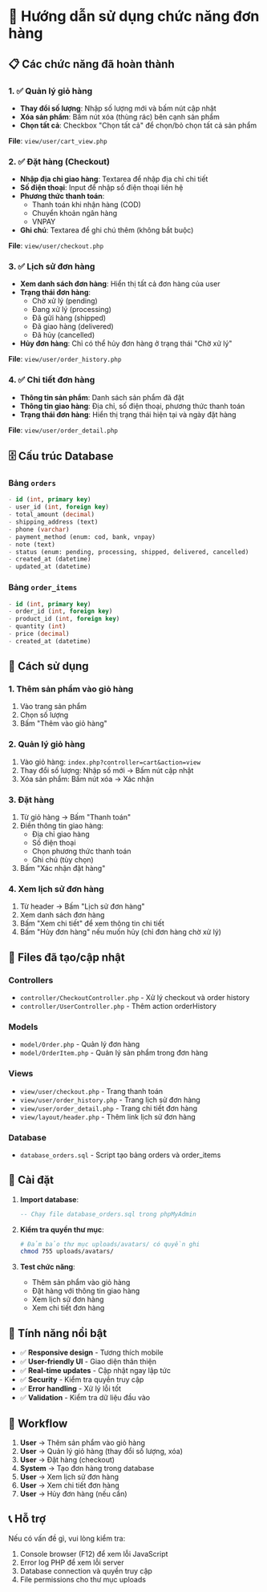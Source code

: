 # 🛒 Hướng dẫn sử dụng chức năng đơn hàng

## 📋 Các chức năng đã hoàn thành

### 1. ✅ Quản lý giỏ hàng
- **Thay đổi số lượng**: Nhập số lượng mới và bấm nút cập nhật
- **Xóa sản phẩm**: Bấm nút xóa (thùng rác) bên cạnh sản phẩm
- **Chọn tất cả**: Checkbox "Chọn tất cả" để chọn/bỏ chọn tất cả sản phẩm

**File**: `view/user/cart_view.php`

### 2. ✅ Đặt hàng (Checkout)
- **Nhập địa chỉ giao hàng**: Textarea để nhập địa chỉ chi tiết
- **Số điện thoại**: Input để nhập số điện thoại liên hệ
- **Phương thức thanh toán**: 
  - Thanh toán khi nhận hàng (COD)
  - Chuyển khoản ngân hàng
  - VNPAY
- **Ghi chú**: Textarea để ghi chú thêm (không bắt buộc)

**File**: `view/user/checkout.php`

### 3. ✅ Lịch sử đơn hàng
- **Xem danh sách đơn hàng**: Hiển thị tất cả đơn hàng của user
- **Trạng thái đơn hàng**: 
  - Chờ xử lý (pending)
  - Đang xử lý (processing)
  - Đã gửi hàng (shipped)
  - Đã giao hàng (delivered)
  - Đã hủy (cancelled)
- **Hủy đơn hàng**: Chỉ có thể hủy đơn hàng ở trạng thái "Chờ xử lý"

**File**: `view/user/order_history.php`

### 4. ✅ Chi tiết đơn hàng
- **Thông tin sản phẩm**: Danh sách sản phẩm đã đặt
- **Thông tin giao hàng**: Địa chỉ, số điện thoại, phương thức thanh toán
- **Trạng thái đơn hàng**: Hiển thị trạng thái hiện tại và ngày đặt hàng

**File**: `view/user/order_detail.php`

## 🗄️ Cấu trúc Database

### Bảng `orders`
```sql
- id (int, primary key)
- user_id (int, foreign key)
- total_amount (decimal)
- shipping_address (text)
- phone (varchar)
- payment_method (enum: cod, bank, vnpay)
- note (text)
- status (enum: pending, processing, shipped, delivered, cancelled)
- created_at (datetime)
- updated_at (datetime)
```

### Bảng `order_items`
```sql
- id (int, primary key)
- order_id (int, foreign key)
- product_id (int, foreign key)
- quantity (int)
- price (decimal)
- created_at (datetime)
```

## 🚀 Cách sử dụng

### 1. Thêm sản phẩm vào giỏ hàng
1. Vào trang sản phẩm
2. Chọn số lượng
3. Bấm "Thêm vào giỏ hàng"

### 2. Quản lý giỏ hàng
1. Vào giỏ hàng: `index.php?controller=cart&action=view`
2. Thay đổi số lượng: Nhập số mới → Bấm nút cập nhật
3. Xóa sản phẩm: Bấm nút xóa → Xác nhận

### 3. Đặt hàng
1. Từ giỏ hàng → Bấm "Thanh toán"
2. Điền thông tin giao hàng:
   - Địa chỉ giao hàng
   - Số điện thoại
   - Chọn phương thức thanh toán
   - Ghi chú (tùy chọn)
3. Bấm "Xác nhận đặt hàng"

### 4. Xem lịch sử đơn hàng
1. Từ header → Bấm "Lịch sử đơn hàng"
2. Xem danh sách đơn hàng
3. Bấm "Xem chi tiết" để xem thông tin chi tiết
4. Bấm "Hủy đơn hàng" nếu muốn hủy (chỉ đơn hàng chờ xử lý)

## 📁 Files đã tạo/cập nhật

### Controllers
- `controller/CheckoutController.php` - Xử lý checkout và order history
- `controller/UserController.php` - Thêm action orderHistory

### Models
- `model/Order.php` - Quản lý đơn hàng
- `model/OrderItem.php` - Quản lý sản phẩm trong đơn hàng

### Views
- `view/user/checkout.php` - Trang thanh toán
- `view/user/order_history.php` - Trang lịch sử đơn hàng
- `view/user/order_detail.php` - Trang chi tiết đơn hàng
- `view/layout/header.php` - Thêm link lịch sử đơn hàng

### Database
- `database_orders.sql` - Script tạo bảng orders và order_items

## 🔧 Cài đặt

1. **Import database**:
   ```sql
   -- Chạy file database_orders.sql trong phpMyAdmin
   ```

2. **Kiểm tra quyền thư mục**:
   ```bash
   # Đảm bảo thư mục uploads/avatars/ có quyền ghi
   chmod 755 uploads/avatars/
   ```

3. **Test chức năng**:
   - Thêm sản phẩm vào giỏ hàng
   - Đặt hàng với thông tin giao hàng
   - Xem lịch sử đơn hàng
   - Xem chi tiết đơn hàng

## 🎯 Tính năng nổi bật

- ✅ **Responsive design** - Tương thích mobile
- ✅ **User-friendly UI** - Giao diện thân thiện
- ✅ **Real-time updates** - Cập nhật ngay lập tức
- ✅ **Security** - Kiểm tra quyền truy cập
- ✅ **Error handling** - Xử lý lỗi tốt
- ✅ **Validation** - Kiểm tra dữ liệu đầu vào

## 🔄 Workflow

1. **User** → Thêm sản phẩm vào giỏ hàng
2. **User** → Quản lý giỏ hàng (thay đổi số lượng, xóa)
3. **User** → Đặt hàng (checkout)
4. **System** → Tạo đơn hàng trong database
5. **User** → Xem lịch sử đơn hàng
6. **User** → Xem chi tiết đơn hàng
7. **User** → Hủy đơn hàng (nếu cần)

## 📞 Hỗ trợ

Nếu có vấn đề gì, vui lòng kiểm tra:
1. Console browser (F12) để xem lỗi JavaScript
2. Error log PHP để xem lỗi server
3. Database connection và quyền truy cập
4. File permissions cho thư mục uploads 